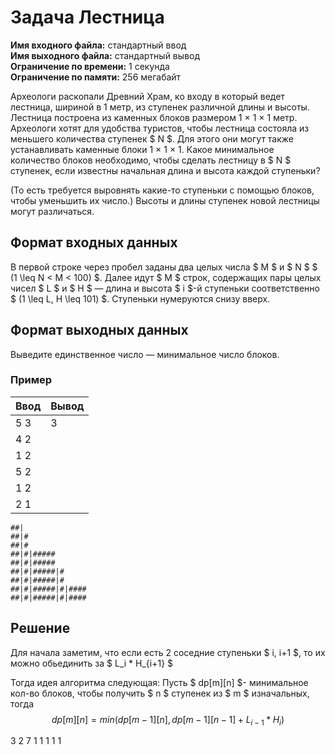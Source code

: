 # Задача Лестница

**Имя входного файла:** стандартный ввод  
**Имя выходного файла:** стандартный вывод  
**Ограничение по времени:** 1 секунда  
**Ограничение по памяти:** 256 мегабайт  

Археологи раскопали Древний Храм, ко входу в который ведет лестница, шириной в 1 метр, из ступенек различной длины и высоты. Лестница построена из каменных блоков размером 1 × 1 × 1 метр. Археологи хотят для удобства туристов, чтобы лестница состояла из меньшего количества ступенек $ N $. Для этого они могут также устанавливать каменные блоки 1 × 1 × 1. Какое минимальное количество блоков необходимо, чтобы сделать лестницу в $ N $ ступенек, если известны начальная длина и высота каждой ступеньки?

(То есть требуется выровнять какие-то ступеньки с помощью блоков, чтобы уменьшить их число.) Высоты и длины ступенек новой лестницы могут различаться.

## Формат входных данных

В первой строке через пробел заданы два целых числа $ M $ и $ N $ $ (1 \leq N < M < 100) $.
Далее идут $ M $ строк, содержащих пары целых чисел $ L $ и $ H $ — длина и высота $ i $-й ступеньки соответственно $ (1 \leq L, H \leq 101) $.
Ступеньки нумеруются снизу вверх.

## Формат выходных данных

Выведите единственное число — минимальное число блоков.

### Пример

| Ввод            | Вывод |
|-----------------|-------|
| 5 3             | 3     |
| 4 2             |       |
| 1 2             |       |
| 5 2             |       |
| 1 2             |       |
| 2 1             |       |

    ##|
    ##|#
    ##|#
    ##|#|#####
    ##|#|#####
    ##|#|#####|#
    ##|#|#####|#
    ##|#|#####|#|####
    ##|#|#####|#|####

## Решение

Для начала заметим, что если есть 2 соседние ступеньки $ i, i+1 $, то их можно обьединить за $ L_i * H_{i+1} $

Тогда идея алгоритма следующая: Пусть $ dp[m][n] $- минимальное кол-во блоков, чтобы получить $ n $ ступенек из $ m $ изначальных, тогда $$ dp[m][n] = min(dp[{m-1}][n], dp[{m-1}][{n-1}] + L_{i - 1} * H_i) $$

3 2
7 1
1 1
1 1